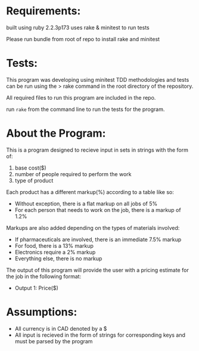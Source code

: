 
# Requirements:

built using ruby 2.2.3p173
uses rake & minitest to run tests

Please run bundle from root of repo to install rake and minitest

# Tests:
This program was developing using minitest TDD methodologies and tests can be run using the  > rake command in the root directory of the repository.

All required files to run this program are included in the repo.

run `rake` from the command line to run the tests for the program.

# About the Program:
This is a program designed to recieve input in sets in strings with the form of:

1. base cost($)
2. number of people required to perform the work
3. type of product

Each product has a different markup(%) according to a table like so:

* Without exception, there is a flat markup on all jobs of 5%
* For each person that needs to work on the job, there is a markup of 1.2%

Markups are also added depending on the types of materials involved:

* If pharmaceuticals are involved, there is an immediate 7.5% markup
* For food, there is a 13% markup
* Electronics require a 2% markup
* Everything else, there is no markup


The output of this program will provide the user with a pricing estimate for the job in the following format:

* Output 1: Price($)

# Assumptions:
* All currency is in CAD denoted by a $
* All input is recieved in the form of strings for corresponding keys and must be parsed by the program


